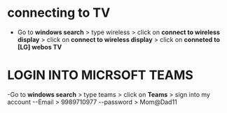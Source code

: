 # connecting to TV
- Go to **windows search** > type wireless > click on **connect to wireless display** > click on **connect to wireless display** > click on **conneted to [LG] webos TV**
# LOGIN INTO MICRSOFT TEAMS
-Go to **windows search** > type teams > click on **Teams** > sign into my account 
 --Email > 9989710977
 --password > Mom@Dad11



